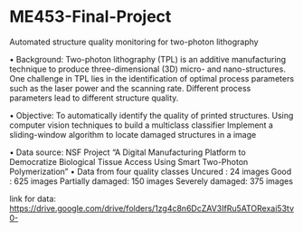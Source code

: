 # ME453-Final-Project
Automated structure quality monitoring for two-photon  lithography

• Background:
Two-photon lithography (TPL) is an additive manufacturing technique to produce three-dimensional (3D) micro- and nano-structures.
One challenge in TPL lies in the identification of optimal process parameters such as the laser power and the scanning rate. Different process parameters lead to different structure quality. 

• Objective: 
To automatically identify the quality of printed structures.
Using computer vision techniques to build a multiclass classifier
Implement a sliding-window algorithm to locate damaged structures in a image

• Data source: NSF Project “A Digital Manufacturing Platform to Democratize Biological Tissue Access Using Smart Two-Photon Polymerization”
• Data from four quality classes
Uncured : 24 images
Good : 625 images
Partially damaged: 150 images
Severely damaged: 375 images

link for data: https://drive.google.com/drive/folders/1zg4c8n6DcZAV3IfRu5ATORexai53tv0-
